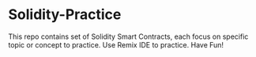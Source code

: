 # Solidity-Practice
This repo contains set of Solidity Smart Contracts, each focus on specific topic or concept to practice.
Use Remix IDE to practice. 
Have Fun!
